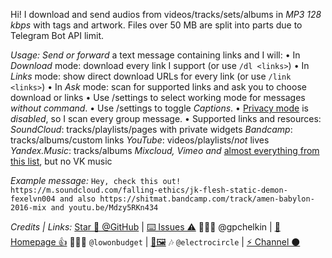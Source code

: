 Hi! I download and send audios from videos/tracks/sets/albums in *MP3 128 kbps* with tags and artwork. Files over 50 MB are split into parts due to Telegram Bot API limit.

*Usage:*
_Send or forward_ a text message containing links and I will:
• In *Download* mode: download every link I support (or use `/dl <links>`)
• In *Links* mode: show direct download URLs for every link (or use `/link <links>`)
• In *Ask* mode: scan for supported links and ask you to choose download or links
• Use /settings to select working mode for messages *without command*.
• Use /settings to toggle *Captions*.
• [Privacy mode](https://core.telegram.org/bots#privacy-mode) is _disabled_, so I scan every group message.
• Supported links and resources:
*SoundCloud*: tracks/playlists/pages with private widgets
*Bandcamp*: tracks/albums/custom links
*YouTube*: videos/playlists/_not_ lives
*Yandex.Music*: tracks/albums
*Mixcloud, Vimeo and* [almost everything from this list](https://rg3.github.io/youtube-dl/supportedsites.html), but no VK music

*Example message:*
`Hey, check this out! https://m.soundcloud.com/falling-ethics/jk-flesh-static-demon-fexelvn004 and also https://shitmat.bandcamp.com/track/amen-babylon-2016-mix and youtu.be/Mdzy5RKn434`

*Credits | Links:*
[Star 🌟 @GitHub](https://github.com/gpchelkin/scdlbot) | [⌨️ Issues ⚠](https://github.com/gpchelkin/scdlbot/issues)
👨🏻‍💻 @gpchelkin | [🐝 Homepage 👍](https://pchelk.in/)
👩🏻‍🎨 `@lowonbudget` | [🎨🖼️](https://www.behance.net/lowonbudget)
🎶 `@electrocircle` | [⚡ Channel ⚫](https://t.me/Eklight)
